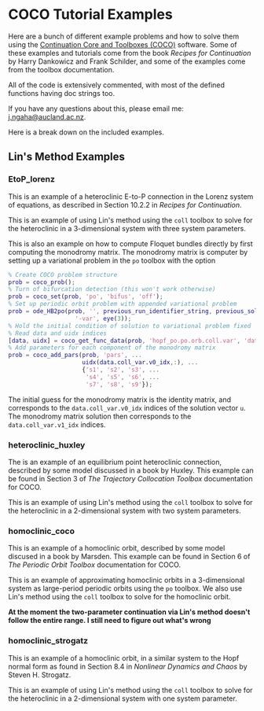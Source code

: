 # COCO Tutorial Examples
Here are a bunch of different example problems and how to solve them using the [Continuation Core and Toolboxes (COCO)](https://sourceforge.net/projects/cocotools/) software. Some of these examples and tutorials come from the book *Recipes for Continuation* by Harry Dankowicz and Frank Schilder, and some of the examples come from the toolbox documentation.

All of the code is extensively commented, with most of the defined functions having doc strings too.

If you have any questions about this, please email me: [j.ngaha@aucland.ac.nz](mailto:j.ngaha@auckland.ac.nz).

Here is a break down on the included examples.

## Lin's Method Examples

### EtoP_lorenz
This is an example of a heteroclinic E-to-P connection in the Lorenz system of equations, as described in Section 10.2.2 in *Recipes for Continuation*.

This is an example of using Lin's method using the `coll` toolbox to solve for the heteroclinic in a 3-dimensional system with three system parameters.

This is also an example on how to compute Floquet bundles directly by first computing the monodromy matrix. The monodromy matrix is computer by setting up a variational problem in the `po` toolbox with the option
```matlab
% Create COCO problem structure
prob = coco_prob();
% Turn of bifurcation detection (this won't work otherwise)
prob = coco_set(prob, 'po', 'bifus', 'off');
% Set up periodic orbit problem with appended variational problem
prob = ode_HB2po(prob, '', previous_run_identifier_string, previous_solution_label, ...
                   '-var', eye(3));
% Hold the initial condition of solution to variational problem fixed
% Read data and uidx indices
[data, uidx] = coco_get_func_data(prob, 'hopf_po.po.orb.coll.var', 'data', 'uidx');
% Add parameters for each component of the monodromy matrix
prob = coco_add_pars(prob, 'pars', ...
                     uidx(data.coll_var.v0_idx,:), ...
                     {'s1', 's2', 's3', ...
                      's4', 's5', 's6', ...
                      's7', 's8', 's9'});
```
The initial guess for the monodromy matrix is the identity matrix, and corresponds to the `data.coll_var.v0_idx` indices of the solution vector `u`. The monodromy matrix solution then corresponds to the `data.coll_var.v1_idx` indices.

### heteroclinic_huxley
The is an example of an equilibrium point heteroclinic connection, described by some model discussed in a book by Huxley. This example can be found in Section 3 of *The Trajectory Collocation Toolbox* documentation for COCO.

This is an example of using Lin's method using the `coll` toolbox to solve for the heteroclinic in a 2-dimensional system with two system parameters.

### homoclinic_coco
This is an example of a homoclinic orbit, described by some model discused in a book by Marsden. This example can be found in Section 6 of *The Periodic Orbit Toolbox* documentation for COCO.

This is an example of approximating homoclinic orbits in a 3-dimensional system as large-period periodic orbits using the `po` toolbox. We also use Lin's method using the `coll` toolbox to solve for the homoclinic orbit.

**At the moment the two-parameter continuation via Lin's method doesn't follow the entire range. I still need to figure out what's wrong**

### homoclinic_strogatz
This is an example of a homoclinic orbit, in a similar system to the Hopf normal form as found in Section 8.4 in *Nonlinear Dynamics and Chaos* by Steven H. Strogatz.

This is an example of using Lin's method using the `coll` toolbox to solve for the heteroclinic in a 2-dimensional system with one system parameter.


